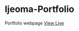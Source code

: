 # Ijeoma-Portfolio
Portfolio webpage
 <a href='https://kenechvkwv.github.io/Ijeoma-Portfolio/'> View Live</a>
